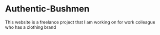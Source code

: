 # Authentic-Bushmen
This website is a freelance project that I am working on for work colleague who has a clothing brand
